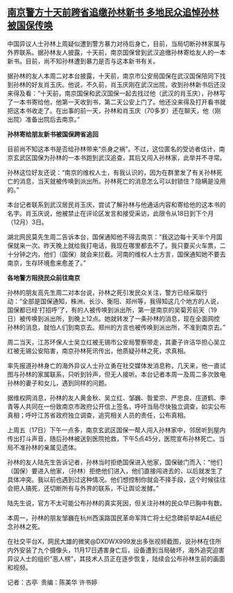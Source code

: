 <!--1700556528000-->
[南京警方十天前跨省追缴孙林新书 多地民众追悼孙林被国保传唤](https://www.rfa.org/mandarin/yataibaodao/renquanfazhi/gt2-11212023034400.html)
------

<p><span style="font-weight: 400;">中国异议人士孙林上周疑似遭到警方暴力对待后身亡，目前，当局切断孙林家属与外界联系。据孙林友人披露，十天前，南京国保曾到武汉追缴孙林寄给友人的一本新书。目前，尚不知孙林遭到暴力是否与这本新书有关。</span></p><p><span style="font-weight: 400;">据孙林的友人本周二对本台披露，十天前，南京市公安局国保在武汉国保陪同下找到孙林的好友肖玉庆。他说，不久前，肖玉庆刚在武汉出院，收到孙林新书后还没来得及看：“十天前，南京国保和武汉国保一起去找过他（武汉的肖玉庆），孙林写了一本书寄给他，他第一天收到书，第二天公安上门了。他还没来得及打开看书就把这本书收走了。在出事的前一天，孙林和肖玉庆（70多岁）还在聊天，他（刚出院）准备出院后去南京。”</span></p><p><b>孙林寄给朋友新书被国保跨省追回</b></p><p><span style="font-weight: 400;">目前尚不知这本书是否给孙林带来“杀身之祸”。不过，这位匿名的受访者估计，南京玄武区国保为孙林的一本书跑到武汉追查，其后又闯入孙林家，此举并不寻常。</span></p><p><span style="font-weight: 400;">孙林这位好友还说：“南京的维权人士，有我认识的，因为在群里发了有关孙林死亡的消息，当天就被传唤到派出所。孙林死亡的消息怎么可以封锁住？隐瞒是没用的。”</span></p><p><span style="font-weight: 400;">本台记者联系到武汉居民肖玉庆，尝试了解孙林与他通话内容和寄给他的这本书的名字。肖玉庆说，他被禁止在评论区发言和接受采访，此限令从18日到下个月（12月）3日。</span></p><p><span style="font-weight: 400;">湖北网民莫先生周二告诉本台，国保通知他不得去南京：“我这边每十天半个月国保就来一次。昨天晚上就给我打电话，我现在哪里都去不了。我只要买火车票，二十分钟之内，他们（国保）就会来拦截。河南的维权人士方言，国保通知她不要去南京，生存环境愈来愈差了。”</span></p><p><b>各地警方阻挠民众前往南京</b></p><p><span style="font-weight: 400;">孙林的朋友高先生周二对本台说，孙林之死引发民众关注，警方已经采取行动：“全部是国保通知，株洲、长沙、衡阳、郑州等，我得知这几个地方的人说，国保都已经‘打招呼’了，有的人被传唤到派出所，第一是南京的吴菊芳前天（19日）被传唤到派出所，到晚上12点。她就转发了一条孙林的消息，现在全面网控孙林的消息，就怕人们到南京去。郑州的方言也被传唤到派出所，不准到南京去。”</span></p><p><span style="font-weight: 400;">周二当天，江苏环保人士吴立红被无锡市公安局警察带走，其妻子许洁华担心吴立红被无锡公安陷害，南京孙林死讯传出，他质疑孙林之死，求真相。</span></p><p><span style="font-weight: 400;">率先报道孙林身亡的海外异议人士孙立勇在社交媒体发消息称，几天来，他一直试图与孙林的家属联系，只听到铃声，但无人接听。本台记者本周一及周二多次致电孙林的妻子和女儿，遇到同样的问题。</span></p><p><span style="font-weight: 400;">据维权网消息，孙林的友人黄金秋、吴立红、邹巍、昝爱宗、严忠良、庄道鹤、李青等人共同在一份致南京市政府公开信上签名，呼吁当局尽快独立调查，如实公布真相；呼吁江苏省政府独立调查，追究相关人员的责任，公布真相。</span></p><p><span style="font-weight: 400;">上周五（17日）下午一点多，南京玄武区国保一帮人闯入孙林家中，邻居听到屋内传出打斗声音，随后孙林被送到医院抢救，下午5点45分，医院宣布孙林死亡。当局不准孙林的亲属见遗体。</span></p><p><span style="font-weight: 400;">孙林的友人陆先生告诉记者，孙林当时拒绝国保进入他家，国保破门而入：“他们（国保）要进入他家，（孙林）拒绝他们进入，他们直接闯进去的，以后就发生了具体冲突。我以前也遇到过这种情况。他们想控制你就会不择手段，这个时候往往会把人搞死，还切断所有与外界的联系，不让舆论发酵。”</span></p><p><span style="font-weight: 400;">陆先生说，官方不太可能公布孙林的真实死因，但关注孙林的民众早已胸中有数。</span></p><p><span style="font-weight: 400;">本周一，孙林的朋友邹巍在杭州西溪路国民革命军阵亡将士纪念碑前举起A4纸纪念孙林之死。</span></p><p><span style="font-weight: 400;">在社交平台X，网民大雄的微笑@DXDWX999发出多张视频截图，说孙林在住所内外安装了九个摄像头，11月17日遇害身亡后，设备遭到当局破坏，海外追究迫害异议人士的组织“恶人榜”，其技术人员正在逐步恢复，陆续会公布孙林生前的画面和视频。</span></p><p><span style="font-weight: 400;">记者：古亭  责编：陈美华 许书婷</span></p><p><br style="font-weight: 400;"/><br style="font-weight: 400;"/></p>
